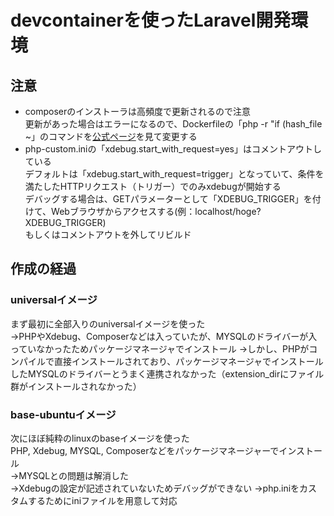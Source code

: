 # devcontainerを使ったLaravel開発環境
## 注意
- composerのインストーラは高頻度で更新されるので注意  
更新があった場合はエラーになるので、Dockerfileの「php -r "if (hash_file ~」のコマンドを[公式ページ](https://getcomposer.org/download/)を見て変更する  
- php-custom.iniの「xdebug.start_with_request=yes」はコメントアウトしている  
デフォルトは「xdebug.start_with_request=trigger」となっていて、条件を満たしたHTTPリクエスト（トリガー）でのみxdebugが開始する  
デバッグする場合は、GETパラメーターとして「XDEBUG_TRIGGER」を付けて、Webブラウザからアクセスする(例：localhost/hoge?XDEBUG_TRIGGER)  
もしくはコメントアウトを外してリビルド   

## 作成の経過
### universalイメージ
まず最初に全部入りのuniversalイメージを使った  
→PHPやXdebug、Composerなどは入っていたが、MYSQLのドライバーが入っていなかったためパッケージマネージャでインストール
→しかし、PHPがコンパイルで直接インストールされており、パッケージマネージャでインストールしたMYSQLのドライバーとうまく連携されなかった（extension_dirにファイル群がインストールされなかった）  

### base-ubuntuイメージ
次にほぼ純粋のlinuxのbaseイメージを使った  
PHP, Xdebug, MYSQL, Composerなどをパッケージマネージャーでインストール  
→MYSQLとの問題は解消した  
→Xdebugの設定が記述されていないためデバッグができない
→php.iniをカスタムするためにiniファイルを用意して対応  

